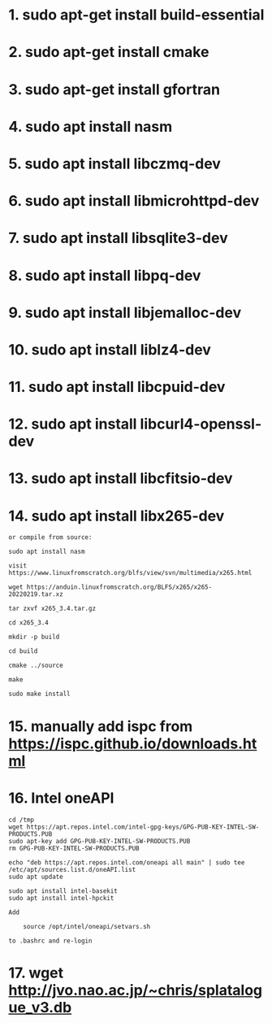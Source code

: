 # 1. sudo apt-get install build-essential

# 2. sudo apt-get install cmake

# 3. sudo apt-get install gfortran

# 4. sudo apt install nasm

# 5. sudo apt install libczmq-dev

# 6. sudo apt install libmicrohttpd-dev

# 7. sudo apt install libsqlite3-dev

# 8. sudo apt install libpq-dev

# 9. sudo apt install libjemalloc-dev

# 10. sudo apt install liblz4-dev

# 11. sudo apt install libcpuid-dev

# 12. sudo apt install libcurl4-openssl-dev

# 13. sudo apt install libcfitsio-dev

# 14. sudo apt install libx265-dev

    or compile from source:

    sudo apt install nasm

    visit https://www.linuxfromscratch.org/blfs/view/svn/multimedia/x265.html

    wget https://anduin.linuxfromscratch.org/BLFS/x265/x265-20220219.tar.xz

    tar zxvf x265_3.4.tar.gz

    cd x265_3.4

    mkdir -p build

    cd build

    cmake ../source

    make

    sudo make install    

# 15. manually add ispc from https://ispc.github.io/downloads.html

# 16. Intel oneAPI

    cd /tmp
    wget https://apt.repos.intel.com/intel-gpg-keys/GPG-PUB-KEY-INTEL-SW-PRODUCTS.PUB
    sudo apt-key add GPG-PUB-KEY-INTEL-SW-PRODUCTS.PUB
    rm GPG-PUB-KEY-INTEL-SW-PRODUCTS.PUB

    echo "deb https://apt.repos.intel.com/oneapi all main" | sudo tee /etc/apt/sources.list.d/oneAPI.list
    sudo apt update

    sudo apt install intel-basekit
    sudo apt install intel-hpckit

    Add

        source /opt/intel/oneapi/setvars.sh

    to .bashrc and re-login

# 17. wget http://jvo.nao.ac.jp/~chris/splatalogue_v3.db

